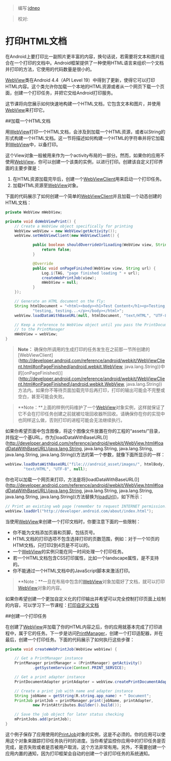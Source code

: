 > 编写:[jdneo](https://github.com/jdneo)

> 校对:

# 打印HTML文档

在Android上要打印比一副照片更丰富的内容，换句话说，若需要将文本和图片组合在一个打印的文档中。Android框架提供了一种使用HTML语言来组织一个文档并打印的方法，它使用的代码数量是很小的。

[WebView](http://developer.android.com/reference/android/webkit/WebView.html)类在Android 4.4（API Level 19）中得到了更新，使得它可以打印HTML内容。这个类允许你加载一个本地的HTML资源或者从一个网页下载一个页面，创建一个打印任务，并把它交给Android打印服务。

这节课将向您展示如何快速地构建一个HTML文档，它包含文本和图片，并使用[WebView](http://developer.android.com/reference/android/webkit/WebView.html)来打印它。

##加载一个HTML文档

用[WebView](http://developer.android.com/reference/android/webkit/WebView.html)打印一个HTML文档，会涉及到加载一个HTML资源，或者以String的形式构建一个HTML文档。这一节将描述如何构建一个HTML的字符串并将它加载到[WebView](http://developer.android.com/reference/android/webkit/WebView.html)中，以备打印。

这个View对象一般被用来作为一个activity布局的一部分。然而，如果你的应用不使用[WebView](http://developer.android.com/reference/android/webkit/WebView.html)，你可以创建一个该类的实例，以进行打印。创建该自定义打印界面的主要步骤是：
1. 在HTML资源加载完毕后，创建一个[WebViewClient](http://developer.android.com/reference/android/webkit/WebViewClient.html)用来启动一个打印任务。
2. 加载HTML资源至[WebView](http://developer.android.com/reference/android/webkit/WebView.html)对象。

下面的代码展示了如何创建一个简单的[WebViewClient](http://developer.android.com/reference/android/webkit/WebViewClient.html)并且加载一个动态创建的HTML文档：

```java
private WebView mWebView;

private void doWebViewPrint() {
    // Create a WebView object specifically for printing
    WebView webView = new WebView(getActivity());
    webView.setWebViewClient(new WebViewClient() {

            public boolean shouldOverrideUrlLoading(WebView view, String url) {
                return false;
            }

            @Override
            public void onPageFinished(WebView view, String url) {
                Log.i(TAG, "page finished loading " + url);
                createWebPrintJob(view);
                mWebView = null;
            }
    });

    // Generate an HTML document on the fly:
    String htmlDocument = "<html><body><h1>Test Content</h1><p>Testing, " +
            "testing, testing...</p></body></html>";
    webView.loadDataWithBaseURL(null, htmlDocument, "text/HTML", "UTF-8", null);

    // Keep a reference to WebView object until you pass the PrintDocumentAdapter
    // to the PrintManager
    mWebView = webView;
}
```

> **Note：**
确保你所调用的生成打印的任务发生在之前那一节所创建的[WebViewClient](http://developer.android.com/reference/android/webkit/WebViewClient.html#onPageFinished(android.webkit.WebView, java.lang.String))中的[onPageFinished()](http://developer.android.com/reference/android/webkit/WebViewClient.html#onPageFinished\(android.webkit.WebView, java.lang.String\))方法内。如果你不等待页面加载完毕后再打印，打印的输出可能会不完整或空白，甚至可能会失败。

> **Note：**上面的样例代码维护了一个[WebView](http://developer.android.com/reference/android/webkit/WebView.html)对象实例，这样就保证了它不会在打印任务创建之前就被垃圾回收器所回收。请确保你在你的实现中也同样这么做，否则打印的进程可能会无法继续执行。

如果你希望页面中包含图像，将这个图像文件放置在你的工程的“assets/”目录，并指定一个基URL，作为[loadDataWithBaseURL()](http://developer.android.com/reference/android/webkit/WebView.html#loadDataWithBaseURL\(java.lang.String, java.lang.String, java.lang.String, java.lang.String, java.lang.String\))方法的第一个参数，就像下面所显示的一样：

```java
webView.loadDataWithBaseURL("file:///android_asset/images/", htmlBody,
        "text/HTML", "UTF-8", null);
```

你也可以加载一个网页来打印，方法是将[loadDataWithBaseURL()](http://developer.android.com/reference/android/webkit/WebView.html#loadDataWithBaseURL\(java.lang.String, java.lang.String, java.lang.String, java.lang.String, java.lang.String\))方法替换为[loadUrl()](http://developer.android.com/reference/android/webkit/WebView.html#loadUrl\(java.lang.String\))，如下所示：

```java
// Print an existing web page (remember to request INTERNET permission!):
webView.loadUrl("http://developer.android.com/about/index.html");
```

当使用[WebView](http://developer.android.com/reference/android/webkit/WebView.html)来创建一个打印文档时，你要注意下面的一些限制：
* 你不能为文档添加页眉和页脚，包括页号。
* HTML文档的打印选项不包含选择打印的页数范围，例如：对于一个10页的HTMl文档，只打印2到4页是不可以的。
* 一个[WebView](http://developer.android.com/reference/android/webkit/WebView.html)的实例只能在同一时间处理一个打印任务。
* 若一个HTML文档包含CSS打印属性，比如一个landscape属性，是不支持的。
* 你不能通过一个HTML文档中的JavaScript脚本来激活打印。

> **Note：**一旦在布局中包含的[WebView](http://developer.android.com/reference/android/webkit/WebView.html)对象加载好了文档，就可以打印[WebView](http://developer.android.com/reference/android/webkit/WebView.html)对象的内容。

如果你希望创建一个更加自定义化的打印输出并希望可以完全控制打印页面上绘制的内容，可以学习下一节课程：[打印自定义文档](custom-docs.html)

##创建一个打印任务

在创建了[WebView](http://developer.android.com/reference/android/webkit/WebView.html)并加载了你的HTML内容之后，你的应用就基本完成了打印进程中，属于它的任务。下一步是访问[PrintManager](http://developer.android.com/reference/android/print/PrintManager.html)，创建一个打印适配器，并在最后，创建一个打印任务。下面的代码展示了如何执行这些步骤：

```java
private void createWebPrintJob(WebView webView) {

    // Get a PrintManager instance
    PrintManager printManager = (PrintManager) getActivity()
            .getSystemService(Context.PRINT_SERVICE);

    // Get a print adapter instance
    PrintDocumentAdapter printAdapter = webView.createPrintDocumentAdapter();

    // Create a print job with name and adapter instance
    String jobName = getString(R.string.app_name) + " Document";
    PrintJob printJob = printManager.print(jobName, printAdapter,
            new PrintAttributes.Builder().build());

    // Save the job object for later status checking
    mPrintJobs.add(printJob);
}
```

这个例子保存了应用使用的[PrintJob](http://developer.android.com/reference/android/print/PrintJob.html)对象的实例，这是不必须的。你的应用可以使用这个对象来跟踪打印任务执行时的进度。当你希望监控你应用中的打印任务是否完成，是否失败或者是否被用户取消，这个方法非常有用。另外，不需要创建一个应用内置的通知，因为打印框架会自动的创建一个该打印任务的系统通知。

